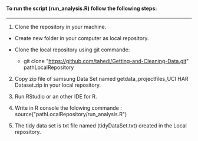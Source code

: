 
#### To run the script (run_analysis.R) follow the following steps:
---------------------------------------------------------------------

1. Clone the repository in your machine.
  
  * Create new folder in your computer as local repository.
   
  * Clone the local repository using git commande: 
    * git clone "https://github.com/tahedi/Getting-and-Cleaning-Data.git" pathLocalRepository
  
2. Copy zip file of samsung Data Set named getdata_projectfiles_UCI HAR Dataset.zip in your local repository.

3. Run RStudio or an other IDE for R.

4. Write in R console the folowing commande : source("pathLocalRepository/run_analysis.R")

5. The tidy data set is txt file named (tidyDataSet.txt) created in the Local repository.
  
  
